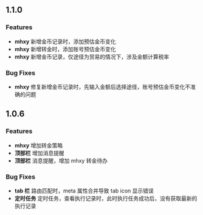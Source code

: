## 1.1.0

### Features

- **mhxy** 新增金币记录时，添加预估金币变化
- **mhxy** 新增转金时，添加账号预估金币变化
- **mhxy** 新增金币记录，仅途径为贸易的情况下，涉及金额计算税率

### Bug Fixes

- **mhxy** 修复新增金币记录时，先输入金额后选择途径，账号预估金币变化不准确的问题

## 1.0.6

### Features

- **mhxy** 增加转金策略
- **顶部栏** 增加消息提醒
- **顶部栏** 消息提醒，增加 mhxy 转金待办

### Bug Fixes

- **tab 栏** 路由匹配时，meta 属性合并导致 tab icon 显示错误
- **定时任务** 定时任务，查看执行记录时，此时执行任务成功后，没有获取最新的执行记录
